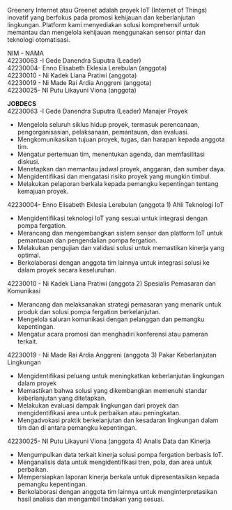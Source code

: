 Greenery Internet atau Greenet adalah proyek IoT (Internet of Things) inovatif yang berfokus pada promosi kehijauan dan keberlanjutan lingkungan. Platform kami menyediakan solusi komprehensif untuk memantau dan mengelola kehijauan menggunakan sensor pintar dan teknologi otomatisasi.

NIM - NAMA <br>
42230063 -I Gede Danendra Suputra (Leader) <br>
42230004- Enno Elisabeth Eklesia Lerebulan (anggota) <br>
42230010 - Ni Kadek Liana Pratiwi (anggota) <br>
42230019 - Ni Made Rai Ardia Anggreni (anggota) <br>
42230025- NI Putu Likayuni Viona (anggota) <br>

**JOBDECS** <br>
42230063 -I Gede Danendra Suputra (Leader) Manajer Proyek <br>
- Mengelola seluruh siklus hidup proyek, termasuk perencanaan, pengorganisasian, pelaksanaan, pemantauan, dan evaluasi. <br>
- Mengkomunikasikan tujuan proyek, tugas, dan harapan kepada anggota tim. <br>
- Mengatur pertemuan tim, menentukan agenda, dan memfasilitasi diskusi. <br>
- Menetapkan dan memantau jadwal proyek, anggaran, dan sumber daya. <br>
- Mengidentifikasi dan mengatasi risiko proyek yang mungkin timbul. <br>
- Melakukan pelaporan berkala kepada pemangku kepentingan tentang kemajuan proyek. <br>

42230004- Enno Elisabeth Eklesia Lerebulan (anggota 1) Ahli Teknologi IoT <br>
- Mengidentifikasi teknologi IoT yang sesuai untuk integrasi dengan pompa fergation. <br>
- Merancang dan mengembangkan sistem sensor dan platform IoT untuk pemantauan dan pengendalian pompa fergation. <br>
- Melakukan pengujian dan validasi solusi untuk memastikan kinerja yang optimal. <br>
- Berkolaborasi dengan anggota tim lainnya untuk integrasi solusi ke dalam proyek secara keseluruhan. <br>

42230010 - Ni Kadek Liana Pratiwi (anggota 2) Spesialis Pemasaran dan Komunikasi <br>
- Merancang dan melaksanakan strategi pemasaran yang menarik untuk produk dan solusi pompa fergation berkelanjutan. <br>
- Mengelola saluran komunikasi dengan pelanggan dan pemangku kepentingan. <br>
- Mengatur acara promosi dan menghadiri konferensi atau pameran terkait. <br>

42230019 - Ni Made Rai Ardia Anggreni (anggota 3)  Pakar Keberlanjutan Lingkungan <br>
- Mengidentifikasi peluang untuk meningkatkan keberlanjutan lingkungan dalam proyek <br>
- Memastikan bahwa solusi yang dikembangkan memenuhi standar keberlanjutan yang ditetapkan. <br>
- Melakukan evaluasi dampak lingkungan dari proyek dan mengidentifikasi area untuk perbaikan atau peningkatan. <br>
- Mengadvokasi praktik berkelanjutan dan kesadaran lingkungan dalam tim dan di antara pemangku kepentingan. <br>

42230025- NI Putu Likayuni Viona (anggota 4) Analis Data dan Kinerja <br>
- Mengumpulkan data terkait kinerja solusi pompa fergation berbasis IoT. <br>
- Menganalisis data untuk mengidentifikasi tren, pola, dan area untuk perbaikan. <br>
- Mempersiapkan laporan kinerja berkala untuk dipresentasikan kepada pemangku kepentingan. <br>
- Berkolaborasi dengan anggota tim lainnya untuk menginterpretasikan hasil analisis dan mengambil tindakan yang sesuai.<br>
